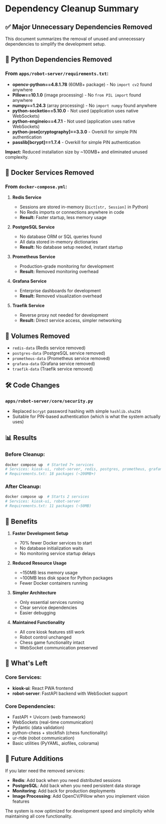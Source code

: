# Dependency Cleanup Summary

## ✅ Major Unnecessary Dependencies Removed

This document summarizes the removal of unused and unnecessary dependencies to simplify the development setup.

## 🔴 Python Dependencies Removed

### From `apps/robot-server/requirements.txt`:

- **opencv-python==4.8.1.78** (60MB+ package) - No `import cv2` found anywhere
- **Pillow==10.1.0** (image processing) - No `from PIL import` found anywhere  
- **numpy==1.24.3** (array processing) - No `import numpy` found anywhere
- **python-socketio==5.10.0** - Not used (application uses native WebSockets)
- **python-engineio==4.7.1** - Not used (application uses native WebSockets)
- **python-jose[cryptography]==3.3.0** - Overkill for simple PIN authentication
- **passlib[bcrypt]==1.7.4** - Overkill for simple PIN authentication

**Impact:** Reduced installation size by ~100MB+ and eliminated unused complexity.

## 🔴 Docker Services Removed

### From `docker-compose.yml`:

1. **Redis Service** 
   - Sessions are stored in-memory (`Dict[str, Session]` in Python)
   - No Redis imports or connections anywhere in code
   - **Result:** Faster startup, less memory usage

2. **PostgreSQL Service**
   - No database ORM or SQL queries found
   - All data stored in-memory dictionaries
   - **Result:** No database setup needed, instant startup

3. **Prometheus Service**
   - Production-grade monitoring for development
   - **Result:** Removed monitoring overhead

4. **Grafana Service** 
   - Enterprise dashboards for development
   - **Result:** Removed visualization overhead

5. **Traefik Service**
   - Reverse proxy not needed for development
   - **Result:** Direct service access, simpler networking

## 🔴 Volumes Removed

- `redis-data` (Redis service removed)
- `postgres-data` (PostgreSQL service removed) 
- `prometheus-data` (Prometheus service removed)
- `grafana-data` (Grafana service removed)
- `traefik-data` (Traefik service removed)

## 🛠 Code Changes

### `apps/robot-server/core/security.py`
- Replaced `bcrypt` password hashing with simple `hashlib.sha256`
- Suitable for PIN-based authentication (which is what the system actually uses)

## 📊 Results

### Before Cleanup:
```bash
docker compose up  # Started 7+ services
# Services: kiosk-ui, robot-server, redis, postgres, prometheus, grafana, traefik
# Requirements.txt: 18 packages (~200MB+)
```

### After Cleanup:
```bash  
docker compose up  # Starts 2 services
# Services: kiosk-ui, robot-server  
# Requirements.txt: 11 packages (~50MB)
```

## 🎯 Benefits

1. **Faster Development Setup**
   - 70% fewer Docker services to start
   - No database initialization waits
   - No monitoring service startup delays

2. **Reduced Resource Usage**
   - ~150MB less memory usage
   - ~100MB less disk space for Python packages
   - Fewer Docker containers running

3. **Simpler Architecture**
   - Only essential services running
   - Clear service dependencies  
   - Easier debugging

4. **Maintained Functionality**
   - All core kiosk features still work
   - Robot control unchanged
   - Chess game functionality intact
   - WebSocket communication preserved

## 🔧 What's Left

### Core Services:
- **kiosk-ui**: React PWA frontend
- **robot-server**: FastAPI backend with WebSocket support

### Core Dependencies:
- FastAPI + Uvicorn (web framework)
- WebSockets (real-time communication)
- Pydantic (data validation)
- python-chess + stockfish (chess functionality)
- ur-rtde (robot communication)
- Basic utilities (PyYAML, aiofiles, colorama)

## 📝 Future Additions

If you later need the removed services:
- **Redis**: Add back when you need distributed sessions
- **PostgreSQL**: Add back when you need persistent data storage
- **Monitoring**: Add back for production deployments
- **Image Processing**: Add OpenCV/Pillow when you implement vision features

The system is now optimized for development speed and simplicity while maintaining all core functionality.
